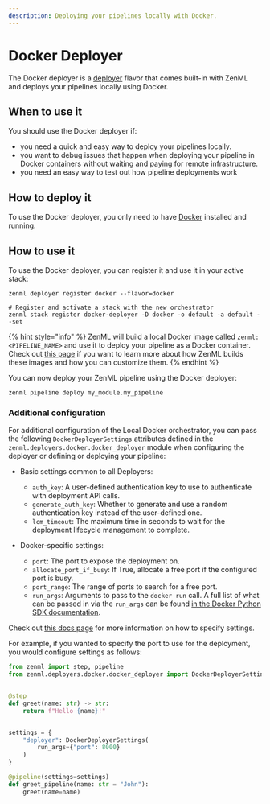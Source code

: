 ```yaml
---
description: Deploying your pipelines locally with Docker.
---
```


# Docker Deployer

The Docker deployer is a [deployer](./) flavor that comes built-in with ZenML and deploys your pipelines locally using Docker.

## When to use it

You should use the Docker deployer if:

* you need a quick and easy way to deploy your pipelines locally.
* you want to debug issues that happen when deploying your pipeline in Docker containers without waiting and paying for remote infrastructure.
* you need an easy way to test out how pipeline deployments work

## How to deploy it

To use the Docker deployer, you only need to have [Docker](https://www.docker.com/) installed and running.

## How to use it

To use the Docker deployer, you can register it and use it in your active stack:

```shell
zenml deployer register docker --flavor=docker

# Register and activate a stack with the new orchestrator
zenml stack register docker-deployer -D docker -o default -a default --set
```
{% hint style="info" %}
ZenML will build a local Docker image called `zenml:<PIPELINE_NAME>` and use it to deploy your pipeline as a Docker container. Check out [this page](https://docs.zenml.io/how-to/customize-docker-builds/) if you want to learn more about how ZenML builds these images and how you can customize them.
{% endhint %}

You can now deploy your ZenML pipeline using the Docker deployer:

```shell
zenml pipeline deploy my_module.my_pipeline
```

### Additional configuration

For additional configuration of the Local Docker orchestrator, you can pass the following `DockerDeployerSettings` attributes defined in the `zenml.deployers.docker.docker_deployer` module when configuring the deployer or defining or deploying your pipeline:

* Basic settings common to all Deployers:

  * `auth_key`: A user-defined authentication key to use to authenticate with deployment API calls.
  * `generate_auth_key`: Whether to generate and use a random authentication key instead of the user-defined one.
  * `lcm_timeout`: The maximum time in seconds to wait for the deployment lifecycle management to complete.

* Docker-specific settings:

  * `port`: The port to expose the deployment on.
  * `allocate_port_if_busy`: If True, allocate a free port if the configured port is busy.
  * `port_range`: The range of ports to search for a free port.
  * `run_args`: Arguments to pass to the `docker run` call. A full list of what can be passed in via the `run_args` can be found [in the Docker Python SDK documentation](https://docker-py.readthedocs.io/en/stable/containers.html).

Check out [this docs page](https://docs.zenml.io/concepts/steps_and_pipelines/configuration) for more information on how to specify settings.

For example, if you wanted to specify the port to use for the deployment, you would configure settings as follows:

```python
from zenml import step, pipeline
from zenml.deployers.docker.docker_deployer import DockerDeployerSettings


@step
def greet(name: str) -> str:
    return f"Hello {name}!"


settings = {
    "deployer": DockerDeployerSettings(
        run_args={"port": 8000}
    )
}

@pipeline(settings=settings)
def greet_pipeline(name: str = "John"):
    greet(name=name)
```
